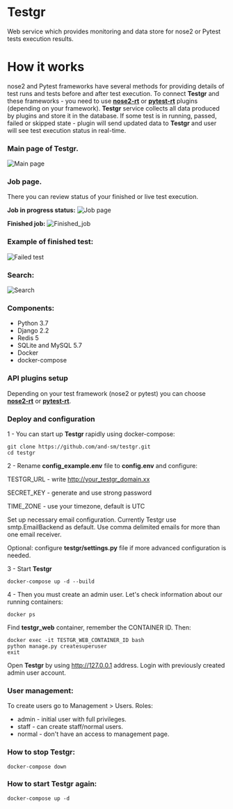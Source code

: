 # Testgr
Web service which provides monitoring and data store for nose2 or Pytest tests execution results.
# How it works
nose2 and Pytest frameworks have several methods for providing details of test runs and tests before and after test execution. To connect **Testgr** and these frameworks - you need to use [**nose2-rt**](https://github.com/and-sm/nose2rt) or [**pytest-rt**](https://github.com/and-sm/pytest-rt) plugins (depending on your framework).
 **Testgr** service collects all data produced by plugins and store it in the database.
If some test is in running, passed, failed or skipped state - plugin will send updated data to **Testgr** and user will see test execution status in real-time.

### Main page of Testgr. 

![Main page](https://i.lensdump.com/i/iUQGlr.png)

### Job page. 
There you can review status of your finished or live test execution. 

**Job in progress status:**
![Job page](https://i.lensdump.com/i/iUQ5k7.png)

**Finished job:**
![Finished_job](https://i.lensdump.com/i/iUQxGb.png)

### Example of finished test:
![Failed test](https://i.lensdump.com/i/iUViiq.png)

### Search:
![Search](https://i.lensdump.com/i/iUQwLT.png)


### Components:
* Python 3.7
* Django 2.2
* Redis 5
* SQLite and MySQL 5.7
* Docker
* docker-compose

### API plugins setup
Depending on your test framework (nose2 or pytest) you can choose [**nose2-rt**](https://github.com/and-sm/nose2rt) or [**pytest-rt**](https://github.com/and-sm/pytest-rt).


### Deploy and configuration
1 - 
You can start up **Testgr** rapidly using docker-compose:
```
git clone https://github.com/and-sm/testgr.git
cd testgr
```
2 - 
Rename **config_example.env** file to **config.env** and configure:

TESTGR_URL - write http://your_testgr_domain.xx

SECRET_KEY - generate and use strong password

TIME_ZONE - use your timezone, default is UTC

Set up necessary email configuration. Currently Testgr use smtp.EmailBackend as default. 
Use comma delimited emails for more than one email receiver.

Optional: configure **testgr/settings.py** file if more advanced configuration is needed.

3 - Start **Testgr**
```
docker-compose up -d --build
```
4 - 
Then you must create an admin user. Let's check information about our running containers:
```
docker ps
```
Find **testgr_web** container, remember the CONTAINER ID. Then:
```
docker exec -it TESTGR_WEB_CONTAINER_ID bash
python manage.py createsuperuser
exit
```

Open **Testgr** by using http://127.0.0.1 address. Login with previously created admin user account.

### User management:
To create users go to Management > Users.
Roles:
* admin - initial user with full privileges.
* staff - can create staff/normal users.
* normal - don't have an access to management page.

### How to stop **Testgr**:
```
docker-compose down
```

### How to start **Testgr** again:
```
docker-compose up -d
```
